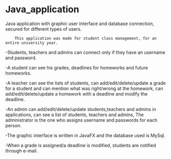 # Java_application
Java application with graphic user interface and database connection, secured for different types of users. 

        This application was made for student class management, for an entire university year. 
   
   -Students, teachers and admins can connect only if they have an username and password. 
   
   -A student can see his grades, deadlines for homeworks and future homeworks.
   
   -A teacher can see the lists of students, can add/edit/delete/update a grade for a student and can mention what was right/wrong at the homework, can add/edit/delete/update a homework with a deadline and modify the deadline.
   
   -An admin can add/edit/delete/update students,teachers and admins in applications, can see a list of students, teachers and admins, The administrator is the one who assigns username and passwords for each person. 
   
   -The graphic interface is written in JavaFX and the database used is MySql.
   
   -When a grade is assigned/a deadline is modified, students are notified through e-mail.
   


